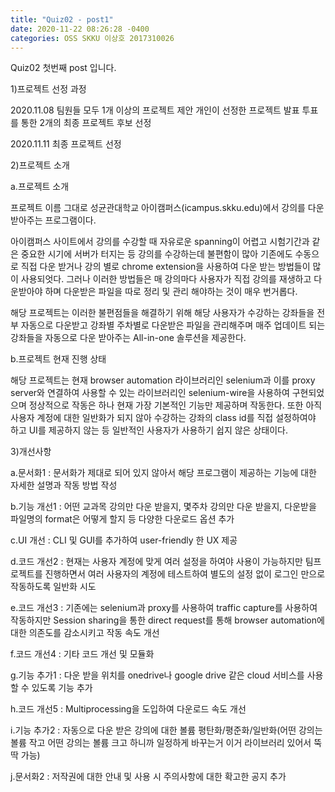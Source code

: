 ```yaml
---
title: "Quiz02 - post1"
date: 2020-11-22 08:26:28 -0400
categories: OSS SKKU 이상호 2017310026
---
```


Quiz02 첫번째 post 입니다.

1)프로젝트 선정 과정

2020.11.08
팀원들 모두 1개 이상의 프로젝트 제안 
개인이 선정한 프로젝트 발표
투표를 통한 2개의 최종 프로젝트 후보 선정

2020.11.11
최종 프로젝트 선정


2)프로젝트 소개
  
  a.프로젝트 소개
    
   프로젝트 이름 그대로 성균관대학교 아이캠퍼스(icampus.skku.edu)에서 강의를 다운 받아주는 프로그램이다.
    
   아이캠퍼스 사이트에서 강의를 수강할 때 자유로운 spanning이 어렵고 시험기간과 같은 중요한 시기에 서버가 터지는 등 강의를 수강하는데 불편함이 많아 기존에도 수동으로 직접 다운 받거나 강의 별로 chrome extension을 사용하여 다운 받는 방법들이 많이 사용되엇다. 그러나 이러한 방법들은 매 강의마다 사용자가 직접 강의를 재생하고 다운받아야 하며 다운받은 파일을 따로 정리 및 관리 해야하는 것이 매우 번거롭다.
    
   해당 프로젝트는 이러한 불편점들을 해결하기 위해 해당 사용자가 수강하는 강좌들을 전부 자동으로 다운받고 강좌별 주차별로 다운받은 파일을 관리해주며 매주 업데이트 되는 강좌들을 자동으로 다운 받아주는 All-in-one 솔루션을 제공한다.
    
  b.프로젝트 현재 진행 상태
  
   해당 프로젝트는 현재 browser automation 라이브러리인 selenium과 이를 proxy server와 연결하여 사용할 수 있는 라이브러리인 selenium-wire을 사용하여 구현되었으며 정상적으로 작동은 하나 현재 가장 기본적인 기능만 제공하며 작동한다. 또한 아직 사용자 계정에 대한 일반화가 되지 않아 수강하는 강좌의 class id를 직접 설정하여야 하고 UI를 제공하지 않는 등 일반적인 사용자가 사용하기 쉽지 않은 상태이다.

3)개선사항

  a.문서화1 : 문서화가 제대로 되어 있지 않아서 해당 프로그램이 제공하는 기능에 대한 자세한 설명과 작동 방법 작성
  
  b.기능 개선1 : 어떤 교과목 강의만 다운 받을지, 몇주차 강의만 다운 받을지, 다운받을 파일명의 format은 어떻게 할지 등 다양한 다운로드 옵션 추가
  
  c.UI 개선 : CLI 및 GUI를 추가하여 user-friendly 한 UX 제공
  
  d.코드 개선2 : 현재는 사용자 계정에 맞게 여러 설정을 하여야 사용이 가능하지만 팀프로젝트를 진행하면서 여러 사용자의 계정에 테스트하여 별도의 설정 없이 로그인 만으로 작동하도록 일반화 시도
  
  e.코드 개선3 : 기존에는 selenium과 proxy를 사용하여 traffic capture를 사용하여 작동하지만 Session sharing을 통한 direct request를 통해 browser automation에 대한 의존도를 감소시키고 작동 속도 개선
  
  f.코드 개선4 : 기타 코드 개선 및 모듈화
  
  g.기능 추가1 : 다운 받을 위치를 onedrive나 google drive 같은 cloud 서비스를 사용할 수 있도록 기능 추가
  
  h.코드 개선5 : Multiprocessing을 도입하여 다운로드 속도 개선
  
  i.기능 추가2 : 자동으로 다운 받은 강의에 대한 볼륨 평탄화/평준화/일반화(어떤 강의는 볼륨 작고 어떤 강의는 볼륨 크고 하니까 일정하게 바꾸는거 이거 라이브러리 있어서 뚝딱 가능)
  
  j.문서화2 : 저작권에 대한 안내 및 사용 시 주의사항에 대한 확고한 공지 추가
